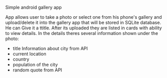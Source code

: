 Simple android gallery app

App allows user to take a photo or select one from his phone's gallery and upload/delete it into the gallery app that will be stored in SQLite database. He can Give it a ttitle. 
After its uploaded they are listed in cards with ability to view details. In the details theres several information shown under the photo:
- title
Information about city from API
- current location
- country
- population of the city
- random quote from API

  
